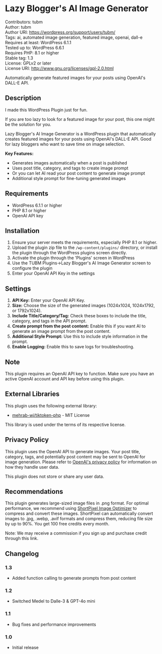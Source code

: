 # Lazy Blogger's AI Image Generator
Contributors: tubm  
Author: tubm  
Author URI: https://wordpress.org/support/users/tubm/  
Tags: ai, automated image generation, featured image, openai, dall-e  
Requires at least: WordPress 6.1.1  
Tested up to: WordPress 6.6.1  
Requires PHP: 8.1 or higher  
Stable tag: 1.3  
License: GPLv2 or later  
License URI: http://www.gnu.org/licenses/gpl-2.0.html

Automatically generate featured images for your posts using OpenAI's DALL-E API.

## Description

I made this WordPress Plugin just for fun. 

If you are too lazy to look for a featured image for your post, this one might be the solution for you.

Lazy Blogger's AI Image Generator is a WordPress plugin that automatically creates featured images for your posts using OpenAI's DALL-E API. Good for lazy bloggers who want to save time on image selection.

**Key Features:**
* Generates images automatically when a post is published
* Uses post title, category, and tags to create image prompt
* Or you can let AI read your post content to generate image prompt
* Additional style prompt for fine-tuning generated images

## Requirements

* WordPress 6.1.1 or higher
* PHP 8.1 or higher
* OpenAI API key

## Installation

1. Ensure your server meets the requirements, especially PHP 8.1 or higher.
2. Upload the plugin zip file to the `/wp-content/plugins/` directory, or install the plugin through the WordPress plugins screen directly.
3. Activate the plugin through the 'Plugins' screen in WordPress
4. Use the TUBM Plugins->Lazy Blogger's AI Image Generator screen to configure the plugin
5. Enter your OpenAI API Key in the settings

## Settings

1. **API Key:** Enter your OpenAI API Key.
2. **Size:** Choose the size of the generated images (1024x1024, 1024x1792, or 1792x1024).
3. **Include Title/Category/Tag:** Check these boxes to include the title, category, and tags in the API prompt.
4. **Create prompt from the post content:** Enable this if you want AI to generate an image prompt from the post content.
5. **Additional Style Prompt:** Use this to include style information in the prompt.
6. **Enable Logging:** Enable this to save logs for troubleshooting.

## Note

This plugin requires an OpenAI API key to function. Make sure you have an active OpenAI account and API key before using this plugin.

## External Libraries

This plugin uses the following external library:

* [mehrab-wj/tiktoken-php](https://github.com/mehrab-wj/tiktoken-php) - MIT License

This library is used under the terms of its respective license.

## Privacy Policy

This plugin uses the OpenAI API to generate images. Your post title, category, tags, and potentially post content may be sent to OpenAI for image generation. Please refer to [OpenAI's privacy policy](https://openai.com/policies/privacy-policy) for information on how they handle user data.

This plugin does not store or share any user data.

## Recommendations

This plugin generates large-sized image files in .png format. For optimal performance, we recommend using [ShortPixel Image Optimizer](https://shortpixel.com/otp/af/QALRSBX1137437) to compress and convert these images. ShortPixel can automatically convert images to .jpg, .webp, .avif formats and compress them, reducing file size by up to 90%. You get 100 free credits every month.

Note: We may receive a commission if you sign up and purchase credit through this link.

## Changelog

### 1.3
* Added function calling to generate prompts from post content

### 1.2
* Switched Medel to Dalle-3 & GPT-4o mini

### 1.1
* Bug fixes and performance improvements

### 1.0
* Initial release